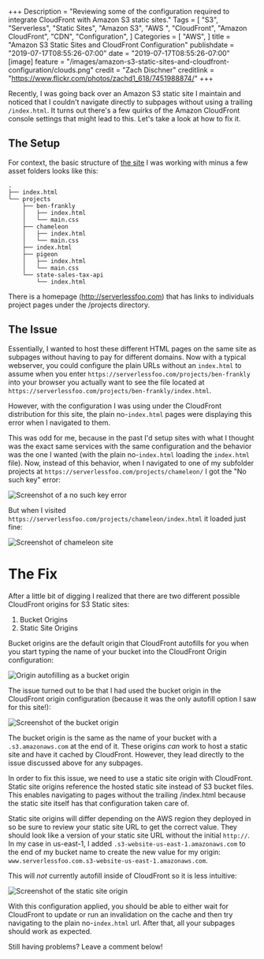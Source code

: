 +++
Description = "Reviewing some of the configuration required to integrate CloudFront with Amazon S3 static sites."
Tags = [
  "S3",
  "Serverless",
  "Static Sites",
  "Amazon S3",
  "AWS ",
  "CloudFront",
  "Amazon CloudFront",
  "CDN",
  "Configuration",
]
Categories = [
  "AWS",
]
title = "Amazon S3 Static Sites and CloudFront Configuration"
publishdate = "2019-07-17T08:55:26-07:00"
date = "2019-07-17T08:55:26-07:00"
[image]
    feature = "/images/amazon-s3-static-sites-and-cloudfront-configuration/clouds.png"
    credit = "Zach Dischner"
    creditlink = "https://www.flickr.com/photos/zachd1_618/7451988874/"
+++

Recently, I was going back over an Amazon S3 static site I maintain and noticed that I couldn't navigate directly to subpages without using a trailing `/index.html`. It turns out there's a few quirks of the Amazon CloudFront console settings that might lead to this. Let's take a look at how to fix it.

<!--more-->

## The Setup

For context, the basic structure of [the site](serverlessfoo.com) I was working with minus a few asset folders looks like this:

```
.
├── index.html
└── projects
    ├── ben-frankly
    │   ├── index.html
    │   └── main.css
    ├── chameleon
    │   ├── index.html
    │   └── main.css
    ├── index.html
    ├── pigeon
    │   ├── index.html
    │   └── main.css
    └── state-sales-tax-api
        └── index.html
```

There is a homepage (http://serverlessfoo.com) that has links to individuals project pages under the /projects directory. 

## The Issue

Essentially, I wanted to host these different HTML pages on the same site as subpages without having to pay for different domains. Now with a typical webserver, you could configure the plain URLs without an `index.html` to assume when you enter `https://serverlessfoo.com/projects/ben-frankly` into your browser you actually want to see the file located at `https://serverlessfoo.com/projects/ben-frankly/index.html`.

However, with the configuration I was using under the CloudFront distribution for this site, the plain no-`index.html` pages were displaying this error when I navigated to them.

This was odd for me, because in the past I'd setup sites with what I thought was the exact same services with the same configuration and the behavior was the one I wanted (with the plain no-`index.html` loading the `index.html` file). Now, instead of this behavior, when I navigated to one of my subfolder projects at `https://serverlessfoo.com/projects/chameleon/` I got the "No such key" error:

![Screenshot of a no such key error](/images/amazon-s3-static-sites-and-cloudfront-configuration/no-such-key.png)

But when I visited `https://serverlessfoo.com/projects/chameleon/index.html` it loaded just fine:

![Screenshot of chameleon site](/images/amazon-s3-static-sites-and-cloudfront-configuration/chameleon-site.png)

# The Fix

After a little bit of digging I realized that there are two different possible CloudFront origins for S3 Static sites:

1. Bucket Origins
2. Static Site Origins

Bucket origins are the default origin that CloudFront autofills for you when you start typing the name of your bucket into the CloudFront Origin configuration:

![Origin autofilling as a bucket origin](/images/amazon-s3-static-sites-and-cloudfront-configuration/origin-autofill.png)


The issue turned out to be that I had used the bucket origin in the CloudFront origin configuration (because it was the only autofill option I saw for this site!):

![Screenshot of the bucket origin](/images/amazon-s3-static-sites-and-cloudfront-configuration/bucket-origin.png)

The bucket origin is the same as the name of your bucket with a `.s3.amazonaws.com` at the end of it. These origins *can* work to host a static site and have it cached by CloudFront. However, they lead directly to the issue discussed above for any subpages.

In order to fix this issue, we need to use a static site origin with CloudFront. Static site origins reference the hosted static site instead of S3 bucket files. This enables navigating to pages without the trailing /index.html because the static site itself has that configuration taken care of.

Static site origins will differ depending on the AWS region they deployed in so be sure to review your static site URL to get the correct value. They should look like a version of your static site URL without the initial `http://`. In my case in us-east-1, I added `.s3-website-us-east-1.amazonaws.com` to the end of my bucket name to create the new value for my origin: `www.serverlessfoo.com.s3-website-us-east-1.amazonaws.com`. 

This will *not* currently autofill inside of CloudFront so it is less intuitive:

![Screenshot of the static site origin](/images/amazon-s3-static-sites-and-cloudfront-configuration/static-site-origin.png)

With this configuration applied, you should be able to either wait for CloudFront to update or run an invalidation on the cache and then try navigating to the plain no-`index.html` url. After that, all your subpages should work as expected.

Still having problems? Leave a comment below!
